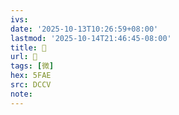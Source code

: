 ```yaml
---
ivs:
date: '2025-10-13T10:26:59+08:00'
lastmod: '2025-10-14T21:46:45-08:00'
title: 􃨑
url: 􃨑
tags: [微]
hex: 5FAE
src: DCCV
note:
---
```


